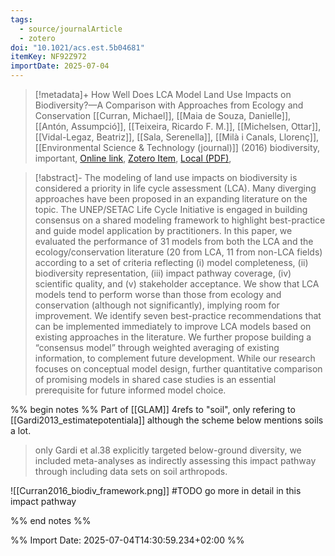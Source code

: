 ```yaml
---
tags:
  - source/journalArticle
  - zotero
doi: "10.1021/acs.est.5b04681"
itemKey: NF92Z972
importDate: 2025-07-04
---
```

>[!metadata]+
> How Well Does LCA Model Land Use Impacts on Biodiversity?—A Comparison with Approaches from Ecology and Conservation
> [[Curran, Michael]], [[Maia de Souza, Danielle]], [[Antón, Assumpció]], [[Teixeira, Ricardo F. M.]], [[Michelsen, Ottar]], [[Vidal-Legaz, Beatriz]], [[Sala, Serenella]], [[Milà i Canals, Llorenç]], 
> [[Environmental Science & Technology (journal)]] (2016)
> biodiversity, important, 
> [Online link](https://doi.org/10.1021/acs.est.5b04681), [Zotero Item](zotero://select/library/items/NF92Z972), [Local (PDF)](file://C:/Users/aburg/Documents/references/zotero/storage/FF7Q7T6G/Curran2016_HowWell.pdf), 

>[!abstract]-
>The modeling of land use impacts on biodiversity is considered a priority in life cycle assessment (LCA). Many diverging approaches have been proposed in an expanding literature on the topic. The UNEP/SETAC Life Cycle Initiative is engaged in building consensus on a shared modeling framework to highlight best-practice and guide model application by practitioners. In this paper, we evaluated the performance of 31 models from both the LCA and the ecology/conservation literature (20 from LCA, 11 from non-LCA fields) according to a set of criteria reflecting (i) model completeness, (ii) biodiversity representation, (iii) impact pathway coverage, (iv) scientific quality, and (v) stakeholder acceptance. We show that LCA models tend to perform worse than those from ecology and conservation (although not significantly), implying room for improvement. We identify seven best-practice recommendations that can be implemented immediately to improve LCA models based on existing approaches in the literature. We further propose building a “consensus model” through weighted averaging of existing information, to complement future development. While our research focuses on conceptual model design, further quantitative comparison of promising models in shared case studies is an essential prerequisite for future informed model choice.

%% begin notes %% 
Part of [[GLAM]]
4refs to "soil", only refering to [[Gardi2013_estimatepotentiala]] although the scheme below mentions soils a lot.
> only Gardi  et al.38 explicitly targeted below-ground diversity, we included meta-analyses as indirectly assessing this impact pathway  through including data sets on soil arthropods.

![[Curran2016_biodiv_framework.png]]
#TODO go more in detail in this impact pathway

%% end notes %%

%% Import Date: 2025-07-04T14:30:59.234+02:00 %%
